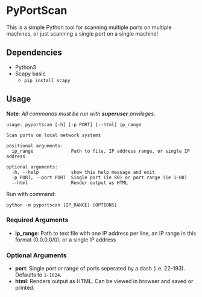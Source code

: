 # PyPortScan
This is a simple Python tool for scanning multiple ports on multiple machines, or just scanning a single port on a single machine!
## Dependencies
- Python3
- Scapy basic
    - ```pip install scapy```
## Usage
__Note__: *All commands must be run with __superuser__ privileges*.
```
usage: pyportscan [-h] [-p PORT] [--html] ip_range

Scan ports on local network systems

positional arguments:
  ip_range              Path to file, IP address range, or single IP address

optional arguments:
  -h, --help            show this help message and exit
  -p PORT, --port PORT  Single port (ie 80) or port range (ie 1-80)
  --html                Render output as HTML
```
Run with command:
```
python -m pyportscan [IP_RANGE] [OPTIONS]
```
### Required Arguments
- __ip_range__: Path to text file with one IP address per line, an IP range in this format (0.0.0.0/0), or a single IP address
### Optional Arguments
- __port__: Single port or range of ports seperated by a dash (i.e. 22-193). Defaults to `1-1024`.
- __html__: Renders output as HTML. Can be viewed in browser and saved or printed.